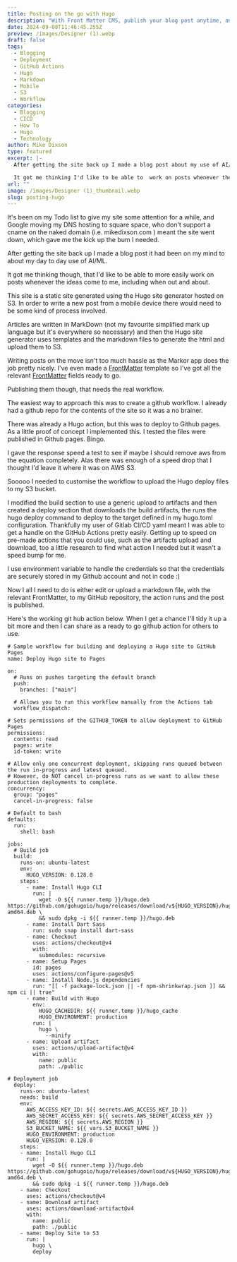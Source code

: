 ```yaml
---
title: Posting on the go with Hugo
description: "With Front Matter CMS, publish your blog post anytime, anywhere! Learn how to write and deploy blog posts with ease using Github Actions and Hugo. Let your ideas flow while on the move. Check out the step-by-step guide. #blogging #Hugo #GithubActions"
date: 2024-09-08T11:46:45.255Z
preview: /images/Designer (1).webp
draft: false
tags:
  - Blogging
  - Deployment
  - GitHub Actions
  - Hugo
  - Markdown
  - Mobile
  - S3
  - Workflow
categories:
  - Blogging
  - CICD
  - How To
  - Hugo
  - Technology
author: Mike Dixson
type: featured
excerpt: |-
  After getting the site back up I made a blog post about my use of AI/ML. 

  It got me thinking I'd like to be able to  work on posts whenever the ideas come to me, including when out and about.
url: ""
image: /images/Designer (1)_thumbnail.webp
slug: posting-hugo
---
```

It's been on my Todo list to give my site some attention for a while, and Google moving my DNS hosting to square space, who don't support a cname on the naked domain (i.e. mikedixson.com ) meant the site went down, which gave me the kick up the bum I needed. 

After getting the site back up I made a blog post it had been on my mind to about my day to day use of AI/ML. 

It got me thinking though, that I'd like to be able to more easily work on posts whenever the ideas come to me, including when out and about. 

This site is a static site generated using the Hugo site generator hosted on S3. In order to write a new post from a mobile device there would need to be some kind of process involved. 

Articles are written in MarkDown (not my favourite simplified mark up language but it's everywhere so necessary) and then the Hugo site generator uses templates and the markdown files to generate the html and upload them to S3. 

Writing posts on the move isn't too much hassle as the Markor app does the job pretty nicely. I've even made a [FrontMatter](https://www.markdowntoolbox.com/blog/common-front-matter/) template so I've got all the relevant [FrontMatter](https://www.markdowntoolbox.com/blog/common-front-matter/) fields ready to go.

Publishing them though, that needs the real workflow.

The easiest way to approach this was to create a github workflow. I already had a github repo for the contents of the site so it was a no brainer.

There was already a Hugo action, but this was to deploy to Github pages. As a little proof of concept I implemented this. I tested the files were published in Github pages. Bingo.

I gave the response speed a test to see if maybe I should remove aws from the equation completely.
Alas there was enough of a speed drop that I thought I'd leave it where it was on AWS S3.

Sooooo I needed to customise the workflow to upload the Hugo deploy files to my S3 bucket.

I modified the build section to use a generic upload to artifacts and then created a deploy section that downloads the build artifacts, the runs the hugo deploy command to deploy to the target defined in my hugo.toml configuration.
Thankfully my user of Gitlab CI/CD yaml meant I was able to get a handle on the GitHub Actions pretty easily. Getting up to speed on pre-made actions that you could use, such as the artifacts upload and download, too a little research to find what action I needed but it wasn't a speed bump for me.

I use environment variable to handle the credentials so that the credentials are securely stored in my Github account and not in code :) 

Now I all I need to do is either edit or upload a markdown file, with the relevant FrontMatter, to my GitHub repository, the action runs and the post is published.

Here's the working git hub action below.
When I get a chance I'll tidy it up a bit more and then I can share as a ready to go github action for others to use.

```
# Sample workflow for building and deploying a Hugo site to GitHub Pages
name: Deploy Hugo site to Pages

on:
  # Runs on pushes targeting the default branch
  push:
    branches: ["main"]

  # Allows you to run this workflow manually from the Actions tab
  workflow_dispatch:

# Sets permissions of the GITHUB_TOKEN to allow deployment to GitHub Pages
permissions:
  contents: read
  pages: write
  id-token: write

# Allow only one concurrent deployment, skipping runs queued between the run in-progress and latest queued.
# However, do NOT cancel in-progress runs as we want to allow these production deployments to complete.
concurrency:
  group: "pages"
  cancel-in-progress: false

# Default to bash
defaults:
  run:
    shell: bash

jobs:
  # Build job
  build:
    runs-on: ubuntu-latest
    env:
      HUGO_VERSION: 0.128.0
    steps:
      - name: Install Hugo CLI
        run: |
          wget -O ${{ runner.temp }}/hugo.deb https://github.com/gohugoio/hugo/releases/download/v${HUGO_VERSION}/hugo_extended_${HUGO_VERSION}_linux-amd64.deb \
          && sudo dpkg -i ${{ runner.temp }}/hugo.deb
      - name: Install Dart Sass
        run: sudo snap install dart-sass
      - name: Checkout
        uses: actions/checkout@v4
        with:
          submodules: recursive
      - name: Setup Pages
        id: pages
        uses: actions/configure-pages@v5
      - name: Install Node.js dependencies
        run: "[[ -f package-lock.json || -f npm-shrinkwrap.json ]] && npm ci || true"
      - name: Build with Hugo
        env:
          HUGO_CACHEDIR: ${{ runner.temp }}/hugo_cache
          HUGO_ENVIRONMENT: production
        run: |
          hugo \
            --minify
      - name: Upload artifact
        uses: actions/upload-artifact@v4
        with:
          name: public
          path: ./public
          
# Deployment job
  deploy:
    runs-on: ubuntu-latest
    needs: build
    env:
      AWS_ACCESS_KEY_ID: ${{ secrets.AWS_ACCESS_KEY_ID }}
      AWS_SECRET_ACCESS_KEY: ${{ secrets.AWS_SECRET_ACCESS_KEY }}
      AWS_REGION: ${{ secrets.AWS_REGION }}
      S3_BUCKET_NAME: ${{ vars.S3_BUCKET_NAME }}
      HUGO_ENVIRONMENT: production
      HUGO_VERSION: 0.128.0
    steps:
    - name: Install Hugo CLI
      run: |
        wget -O ${{ runner.temp }}/hugo.deb https://github.com/gohugoio/hugo/releases/download/v${HUGO_VERSION}/hugo_extended_${HUGO_VERSION}_linux-amd64.deb \
        && sudo dpkg -i ${{ runner.temp }}/hugo.deb
    - name: Checkout
      uses: actions/checkout@v4
    - name: Download artifact
      uses: actions/download-artifact@v4
      with:
        name: public
        path: ./public
    - name: Deploy Site to S3
      run: |
        hugo \
        deploy
  ```
  
